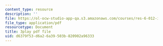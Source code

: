 ```yaml
---
content_type: resource
description: ''
file: https://ol-ocw-studio-app-qa.s3.amazonaws.com/courses/res-6-012-introduction-to-probability-spring-2018/d6379f53d6a26a39503b820902a96333_h2w1tTTltrU.pdf
file_type: application/pdf
resourcetype: Document
title: 3play pdf file
uid: d6379f53-d6a2-6a39-503b-820902a96333
---
```

